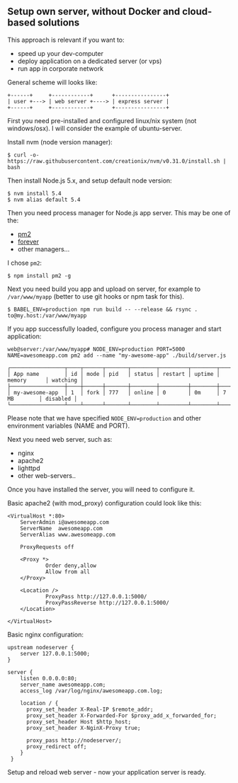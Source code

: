 ## Setup own server, without Docker and cloud-based solutions

This approach is relevant if you want to:

* speed up your dev-computer
* deploy application on a dedicated server (or vps)
* run app in corporate network

General scheme will looks like:
```
+------+     +------------+      +----------------+
| user +---> | web server +----> | express server |
+------+     +------------+      +----------------+
```

First you need pre-installed and configured linux/nix system (not windows/osx).
I will consider the example of ubuntu-server.

Install nvm (node version manager):

```
$ curl -o- https://raw.githubusercontent.com/creationix/nvm/v0.31.0/install.sh | bash
```

Then install Node.js 5.x, and setup default node version:
```
$ nvm install 5.4
$ nvm alias default 5.4
```

Then you need process manager for Node.js app server. This may be one of the:

* [pm2](https://github.com/Unitech/pm2)
* [forever](https://github.com/foreverjs/forever)
* other managers...

I chose `pm2`:
```
$ npm install pm2 -g
```

Next you need build you app and upload on server, for example to `/var/www/myapp`
(better to use git hooks or npm task for this).

```
$ BABEL_ENV=production npm run build -- --release && rsync . to@my.host:/var/www/myapp
```

If you app successfully loaded, configure you process manager and start application:

```shell
web@server:/var/www/myapp# NODE_ENV=production PORT=5000 NAME=awesomeapp.com pm2 add --name "my-awesome-app" ./build/server.js

┌─────────────────┬────┬──────┬───────┬────────┬─────────┬────────┬─────────────┬──────────┐
│ App name        │ id │ mode │ pid   │ status │ restart │ uptime │ memory      │ watching │
├─────────────────┼────┼──────┼───────┼────────┼─────────┼────────┼─────────────┼──────────┤
│ my-awesome-app  │ 1  │ fork │ 777   │ online │ 0       │ 0m     │ 7 MB        │ disabled │
└─────────────────┴────┴──────┴───────┴────────┴─────────┴────────┴─────────────┴──────────┘

```

Please note that we have specified `NODE_ENV=production` and other environment
variables (NAME and PORT).

Next you need web server, such as:

* nginx
* apache2
* lighttpd
* other web-servers..

Once you have installed the server, you will need to configure it.

Basic apache2 (with mod_proxy) configuration could look like this:
```
<VirtualHost *:80>
    ServerAdmin i@awesomeapp.com
    ServerName  awesomeapp.com
    ServerAlias www.awesomeapp.com

    ProxyRequests off

    <Proxy *>
            Order deny,allow
            Allow from all
    </Proxy>

    <Location />
            ProxyPass http://127.0.0.1:5000/
            ProxyPassReverse http://127.0.0.1:5000/
    </Location>

</VirtualHost>
```

Basic nginx configuration:
```
upstream nodeserver {
    server 127.0.0.1:5000;
}

server {
    listen 0.0.0.0:80;
    server_name awesomeapp.com;
    access_log /var/log/nginx/awesomeapp.com.log;

    location / {
      proxy_set_header X-Real-IP $remote_addr;
      proxy_set_header X-Forwarded-For $proxy_add_x_forwarded_for;
      proxy_set_header Host $http_host;
      proxy_set_header X-NginX-Proxy true;

      proxy_pass http://nodeserver/;
      proxy_redirect off;
    }
 }
```

Setup and reload web server - now your application server is ready.
